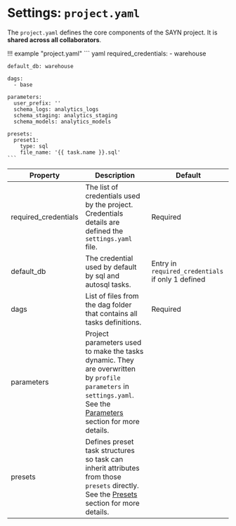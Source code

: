 # Settings: `project.yaml`

The `project.yaml` defines the core components of the SAYN project. It is **shared across all collaborators**.

!!! example "project.yaml"
    ``` yaml
    required_credentials:
      - warehouse
    
    default_db: warehouse

    dags:
      - base
    
    parameters:
      user_prefix: ''
      schema_logs: analytics_logs
      schema_staging: analytics_staging
      schema_models: analytics_models

    presets:
      preset1:
        type: sql
        file_name: '{{ task.name }}.sql'
    ```

| Property | Description | Default |
| -------- | ----------- | -------- |
| required_credentials | The list of credentials used by the project. Credentials details are defined the `settings.yaml` file. | Required |
| default_db | The credential used by default by sql and autosql tasks. | Entry in `required_credentials` if only 1 defined |
| dags | List of files from the dag folder that contains all tasks definitions. | Required |
| parameters | Project parameters used to make the tasks dynamic. They are overwritten by `profile` `parameters` in `settings.yaml`. See the [Parameters](../parameters.md) section for more details. | |
| presets | Defines preset task structures so task can inherit attributes from those `presets` directly. See the [Presets](../presets.md) section for more details. | |
